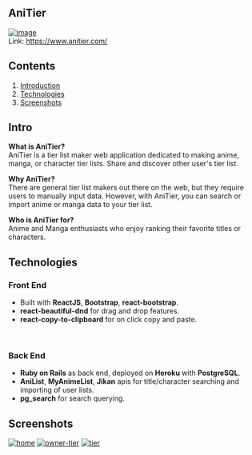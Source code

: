 

##  AniTier 

 [![image](https://i.ibb.co/J71w4Rb/al.png)](https://www.anitier.com/)  
 Link: https://www.anitier.com/

## Contents

 1. [Introduction](#intro)
 2. [Technologies](#technologies)
 3. [Screenshots](#screenshots)

## Intro 
**What is AniTier?**  
AniTier is a tier list maker web application dedicated to making anime, manga, or character tier lists. Share and discover other user's tier list.

**Why AniTier?**  
There are general tier list makers out there on the web, but they require users to manually input data. However, with AniTier, you can search or import anime or manga data to your tier list.

**Who is AniTier for?**  
Anime and Manga enthusiasts who enjoy ranking their favorite titles or characters.

## Technologies 
### Front  End 

 - Built with **ReactJS**, **Bootstrap**, **react-bootstrap**.
 - **react-beautiful-dnd** for drag and drop features.
 -  **react-copy-to-clipboard** for on click copy and paste.
<br>

### Back End
- **Ruby on Rails** as back end, deployed on **Heroku** with **PostgreSQL**.
- **AniList**, **MyAnimeList**, **Jikan** apis for title/character searching and importing of user lists.
- **pg_search** for search querying.

## Screenshots
<a href="https://ibb.co/X7dgTgp"><img src="https://i.ibb.co/0CWS3SZ/home.png" alt="home" border="0"></a>
<a href="https://ibb.co/84rnYVS"><img src="https://i.ibb.co/mF9rN7M/owner-tier.png" alt="owner-tier" border="0"></a>
<a href="https://ibb.co/zJZzrCN"><img src="https://i.ibb.co/8c9H0GX/tier.png" alt="tier" border="0"></a>
